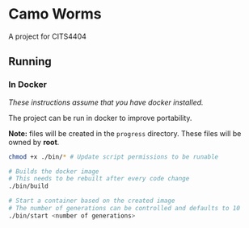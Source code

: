 # Camo Worms

A project for CITS4404


## Running

### In Docker

*These instructions assume that you have docker installed.*

The project can be run in docker to improve portability.

**Note:** files will be created in the `progress` directory.
These files will be owned by **root**.

```bash
chmod +x ./bin/* # Update script permissions to be runable

# Builds the docker image
# This needs to be rebuilt after every code change
./bin/build

# Start a container based on the created image
# The number of generations can be controlled and defaults to 10
./bin/start <number of generations>
```
